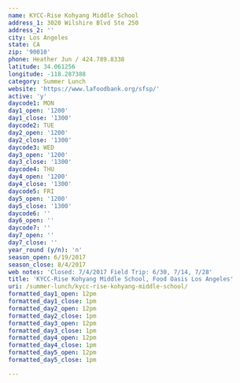 ```yaml
---
name: KYCC-Rise Kohyang Middle School
address_1: 3020 Wilshire Blvd Ste 250
address_2: ''
city: Los Angeles
state: CA
zip: '90010'
phone: Heather Jun / 424.789.8338
latitude: 34.061256
longitude: -118.287388
category: Summer Lunch
website: 'https://www.lafoodbank.org/sfsp/'
active: 'y'
daycode1: MON
day1_open: '1200'
day1_close: '1300'
daycode2: TUE
day2_open: '1200'
day2_close: '1300'
daycode3: WED
day3_open: '1200'
day3_close: '1300'
daycode4: THU
day4_open: '1200'
day4_close: '1300'
daycode5: FRI
day5_open: '1200'
day5_close: '1300'
daycode6: ''
day6_open: ''
daycode7: ''
day7_open: ''
day7_close: ''
year_round (y/n): 'n'
season_open: 6/19/2017
season_close: 8/4/2017
web notes: 'Closed: 7/4/2017 Field Trip: 6/30, 7/14, 7/28'
title: 'KYCC-Rise Kohyang Middle School, Food Oasis Los Angeles'
uri: /summer-lunch/kycc-rise-kohyang-middle-school/
formatted_day1_open: 12pm
formatted_day1_close: 1pm
formatted_day2_open: 12pm
formatted_day2_close: 1pm
formatted_day3_open: 12pm
formatted_day3_close: 1pm
formatted_day4_open: 12pm
formatted_day4_close: 1pm
formatted_day5_open: 12pm
formatted_day5_close: 1pm

---
```



